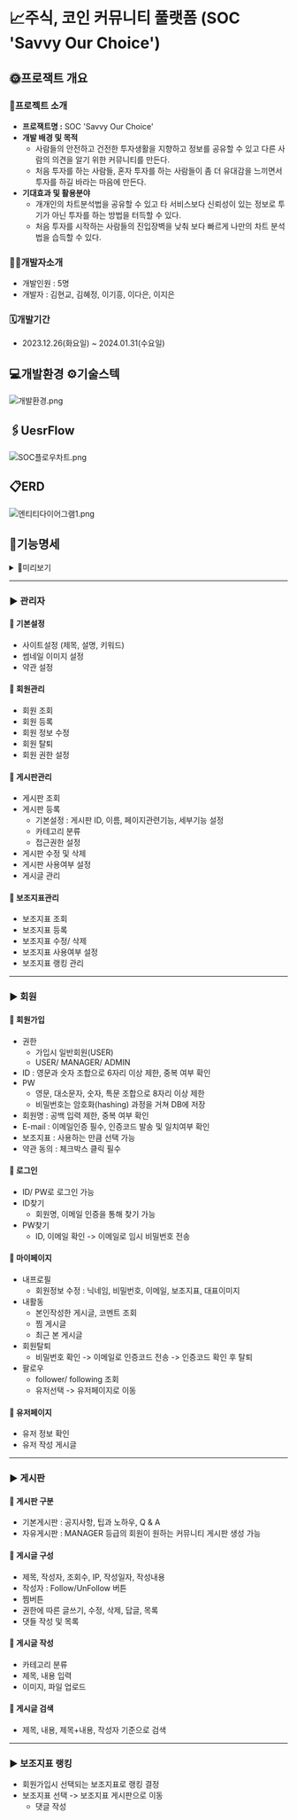 # 📈주식, 코인 커뮤니티 풀랫폼 (SOC 'Savvy Our Choice')

## 🌞프로잭트 개요
### 📢프로젝트 소개
- **프로잭트명 :** SOC 'Savvy Our Choice'
- **개발 배경 및 목적**
  - 사람들의 안전하고 건전한 투자생활을 지향하고 정보를 공유할 수 있고 다른 사람의 의견을 알기 위한 커뮤니티를 만든다.
  - 처음 투자를 하는 사람들, 혼자 투자를 하는 사람들이 좀 더 유대감을 느끼면서 투자를 하길 바라는 마음에 만든다.
- **기대효과 및 활용분야**
  - 개개인의 차트분석법을 공유할 수 있고 타 서비스보다 신뢰성이 있는 정보로 투기가 아닌 투자를 하는 방법을 터득할 수 있다.
  - 처음 투자를 시작하는 사람들의 진입장벽을 낮춰 보다 빠르게 나만의 차트 분석법을 습득할 수 있다.


### 🧑‍💻개발자소개

- 개발인원 : 5명
- 개발자 : 김현교, 김혜정, 이기흥, 이다은, 이지은


### 🗓️개발기간

- 2023.12.26(화요일) ~ 2024.01.31(수요일)


## 💻개발환경 ⚙️기술스텍
![개발환경.png](/img/개발환경.png)


## 🖇️UesrFlow
![SOC플로우차트.png](/img/SOC플로우차트.png)

## 📋ERD
![엔티티다이어그램1.png](/img/엔티티다이어그램1.png)

## 📑기능명세

<details>
<summary>🔎미리보기</summary>

| 회원가입 | 로그인 | 회원정보찾기 |
|------|-----|-------|
|![img.png](img/회원가입.png)|![img.png](img/로그인.png)|![img.png](img/아이디찾기.png)|

| 프로필<br/>(회원정보수정)    | 팔로우                      | 회원탈퇴                       |
|---------------------|--------------------------|----------------------------|
| ![img.png](img/프로필.png) | ![팔로우.png](/img/팔로우.png) | ![회원탈퇴.png](/img/회원탈퇴.png) |

| 차트 | 최근게시글                       | 게시판                     |
|----|-----------------------------|-------------------------|
|  ![img.png](img/차트.png)  | ![최근게시글.png](img/최근게시글.png) | ![게시판.png](img/게시판.png) |

| 게시글검색 | 내활동                      | 관리자                      |
|-------|--------------------------|--------------------------|
|   ![img.png](img/검색.png)    | ![내활동.png](/img/내활동.png) | ![관리자.png](/img/관리자.png) |

</details>

---

### ▶️ 관리자

#### 📖 기본설정

- 사이트설정 (제목, 설명, 키워드)
- 썸네일 이미지 설정
- 약관 설정

#### 📖 회원관리

- 회원 조회
- 회원 등록
- 회원 정보 수정
- 회원 탈퇴
- 회원 권한 설정

#### 📖 게시판관리

- 게시판 조회
- 게시판 등록
   - 기본설정 : 게시판 ID, 이름, 페이지관련기능, 세부기능 설정
   - 카테고리 분류
   - 접근권한 설정
- 게시판 수정 및 삭제
- 게시판 사용여부 설정
- 게시글 관리

#### 📖 보조지표관리

- 보조지표 조회
- 보조지표 등록
- 보조지표 수정/ 삭제
- 보조지표 사용여부 설정
- 보조지표 랭킹 관리

---

### ▶️ 회원

#### 📖 회원가입

- 권한
   - 가입시 일반회원(USER)
   - USER/ MANAGER/ ADMIN
- ID : 영문과 숫자 조합으로 6자리 이상 제한, 중복 여부 확인
- PW
   - 영문, 대소문자, 숫자, 특문 조합으로 8자리 이상 제한
   - 비밀번호는 암호화(hashing) 과정을 거쳐 DB에 저장
- 회원명 : 공백 입력 제한, 중복 여부 확인
- E-mail : 이메일인증 필수, 인증코드 발송 및 일치여부 확인
- 보조지표 : 사용하는 만큼 선택 가능
- 약관 동의 : 체크박스 클릭 필수

#### 📖 로그인

- ID/ PW로 로그인 가능
- ID찾기
   - 회원명, 이메일 인증을 통해 찾기 가능
- PW찾기
   - ID, 이메일 확인 -> 이메일로 임시 비밀번호 전송

#### 📖 마이페이지

- 내프로필
   - 회원정보 수정 : 닉네임, 비밀번호, 이메일, 보조지표, 대표이미지
- 내활동
   - 본인작성한 게시글, 코멘트 조회
   - 찜 게시글
   - 최근 본 게시글
- 회원탈퇴
   -  비밀번호 확인 -> 이메일로 인증코드 전송 -> 인증코드 확인 후 탈퇴
- 팔로우
   - follower/ following 조회
   - 유저선택 -> 유저페이지로 이동

#### 📖 유저페이지

- 유저 정보 확인
- 유저 작성 게시글

---

### ▶️ 게시판

#### 📖 게시판 구분

- 기본게시판 : 공지사항, 팁과 노하우, Q & A
- 자유게시판 : MANAGER 등급의 회원이 원하는 커뮤니티 게시판 생성 가능

#### 📖 게시글 구성

- 제목, 작성자, 조회수, IP, 작성일자, 작성내용
- 작성자 : Follow/UnFollow 버튼
- 찜버튼
- 권한에 따른 글쓰기, 수정, 삭제, 답글, 목록
- 댓들 작성 및 목록

#### 📖 게시글 작성

- 카테고리 분류
- 제목, 내용 입력
- 이미지, 파일 업로드

#### 📖 게시글 검색

- 제목, 내용, 제목+내용, 작성자 기준으로 검색

---

### ▶️ 보조지표 랭킹

- 회원가입시 선택되는 보조지표로 랭킹 결정
- 보조지표 선택 -> 보조지표 게시판으로 이동
   - 댓글 작성

